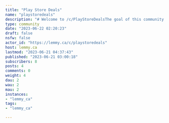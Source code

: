 ```yaml
---
title: "Play Store Deals" 
name: "playstoredeals"
description: "# Welcome to /c/PlayStoreDealsThe goal of this community is to share when Android apps on the Google Play Store go on sale, either at a reduced price or for free.### Rules1. Post URL **must** be the URL of the app on the Google Play Store.   - Exception: If the developer has multiple apps on sale, it can be the URL of the developer on the Google Play Store.        2. Post titles **must** contain:    - Name of app     - Exception: If the developer has multiple apps on sale, it can be the developer’s name and an indication that it is multiple apps   - Regular price and sale price     - Examples:         - $4.99 -> $0.99        - $2.99 -> free   - The words (expired) after then name once the sale is over3. Post descriptions **must** contain:   - All or part of the description of the app from the Google Play Store.4. Post descriptions **can** contain:   - The date when the sale ends, if known   - Your country of origin (This is not required, but can help because sometimes sales are limited to parts of the world.)   - Historical information about pricing if known5. Do not include any other information in the post! No media or other links. If you would like to provide more information or opinions, make a reply. 6. Do not violate the [lemmy.ca server rules](https://lemmy.ca). ### Recommendations1. To help others decide whether to buy or download these apps, make a reply and share what you know, including:   - the merits of the app   - compatibility issues with different Android devices   - similar apps that you prefer   - historical pricing data if known2. If you see a sale has expired, please reply with the word “Expired” so the poster knows to change the title.3. If the sale has expired but you think the app is worth paying full price, please say so. We like sales, but we also want developers to be fairly compensated for good work."
type: community
date: "2023-06-22 02:20:23"
draft: false
nsfw: false
actor_id: "https://lemmy.ca/c/playstoredeals"
host: lemmy.ca
lastmod: "2023-06-21 04:37:43"
published: "2023-06-21 03:00:18"
subscribers: 8
posts: 4
comments: 0
weight: 4
dau: 2
wau: 2
mau: 2
instances:
- "lemmy_ca"
tags: 
- "lemmy_ca"

---
```

